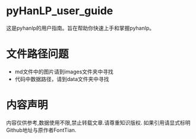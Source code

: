 # pyHanLP_user_guide
这是pyhanlp的用户指南。旨在帮助你快速上手和掌握pyhanlp。

# 文件路径问题

 - md文件中的图片请到images文件夹中寻找
 - 代码中数据路径，请到data文件夹中寻找

# 内容声明
内容仅供参考,数据使用不限,禁止转载文章.请尊重知识版权.
如果引用请显式标明Github地址与原作者FontTian.